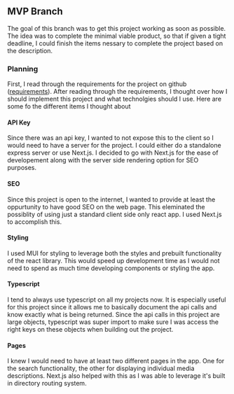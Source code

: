 ## MVP Branch

The goal of this branch was to get this project working as soon as possible. The idea was to complete the minimal viable product, so that if given a tight deadline,
I could finish the items nessary to complete the project based on the description.

### Planning

First, I read through the requirements for the project on github ([requirements](https://github.com/callemall/tea-react-challenge)). After reading through the requirements,
I thought over how I should implement this project and what technolgies should I use. Here are some fo the different items I thought about

#### API Key

Since there was an api key, I wanted to not expose this to the client so I would need to have a server for the project. I could either do a standalone express server or use
Next.js. I decided to go with Next.js for the ease of developement along with the server side rendering option for SEO purposes.

#### SEO

Since this project is open to the internet, I wanted to provide at least the oppurtunity to have good SEO on the web page. This eleminated the possiblity of using just a standard client side
only react app. I used Next.js to accomplish this.

#### Styling

I used MUI for styling to leverage both the styles and prebuilt functionality of the react library. This would speed up development time as I would not need to spend as much time
developing components or styling the app.

#### Typescript

I tend to always use typescript on all my projects now. It is especially useful for this project since it allows me to basically document the api calls and know exactly what is being
returned. Since the api calls in this project are large objects, typescript was super import to make sure I was access the right keys on these objects when building out the project.

#### Pages

I knew I would need to have at least two different pages in the app. One for the search functionality, the other for displaying individual media descriptions. Next.js also helped with this
as I was able to leverage it's built in directory routing system.
